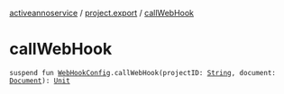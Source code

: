 [activeannoservice](../index.md) / [project.export](index.md) / [callWebHook](./call-web-hook.md)

# callWebHook

`suspend fun `[`WebHookConfig`](-web-hook-config/index.md)`.callWebHook(projectID: `[`String`](https://kotlinlang.org/api/latest/jvm/stdlib/kotlin/-string/index.html)`, document: `[`Document`](../document/-document/index.md)`): `[`Unit`](https://kotlinlang.org/api/latest/jvm/stdlib/kotlin/-unit/index.html)